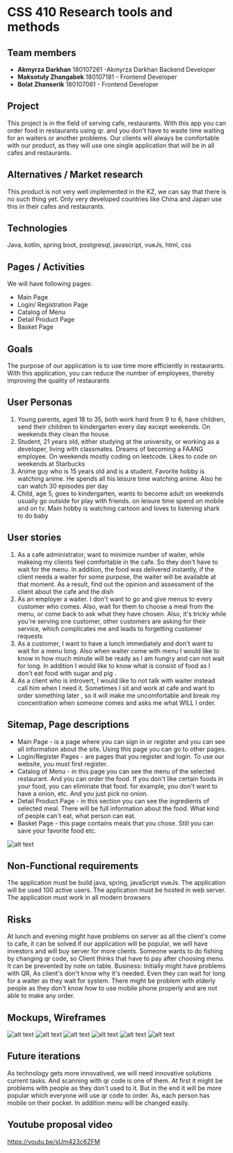 # CSS 410 Research tools and methods
## Team members
+ **Akmyrza Darkhan** 180107261 -Akmyrza Darkhan Backend Developer 
+ **Maksotuly Zhangabek** 180107181 - Frontend Developer 
+ **Bolat Zhanserik** 180107061 - Frontend Developer 

## Project
This project is in the field of serving cafe, restaurants. With this app you can order food in restaurants using qr. and you don't have to waste time waiting for an waiters or another problems. Our clients will always be comfortable with our product, as they will use one single application that will be in all cafes and restaurants.

## Alternatives / Market research
This product is not very well implemented in the KZ, we can say that there is no such thing yet. Only very developed countries like China and Japan use this in their cafes and restaurants. 

## Technologies
Java, kotlin, spring boot, postgresql, javascript, vueJs, html, css  

## Pages / Activities 
We will have following pages:
- Main Page 
- Login/ Registration Page 
- Catalog of Menu 
- Detail Product Page 
- Basket Page

## Goals
The purpose of our application is to use time more efficiently in restaurants. With this application, you can reduce the number of employees, thereby improving the quality of restaurants


## User Personas
1) Young parents, aged 18 to 35, both work hard from 9 to 6, have children, send their children to kindergarten every day except weekends. On weekends they clean the house. 
2) Student, 21 years old, either studying at the university, or working as a developer, living with classmates. Dreams of becoming a FAANG employee. On weekends mostly coding on leetcode. Likes to code on weekends at Starbucks
3) Anime guy who is 15 years old and is a student. Favorite hobby is watching anime. He spends all his leisure time watching anime. Also he can watch 30 episodes per day
4) Child, age 5, goes to kindergarten, wants to become adult on weekends usually go outside for play with friends. on leisure time spend on mobile and on tv. Main hobby is watching cartoon and loves to listening shark to do baby

## User stories
1) As a cafe administrator, want to minimize number of waiter, while makeing my clients feel comfortable in the cafe. So they don't have to wait for the menu. In addition, the food was delivered instantly, if the client needs a waiter for some purpose, the waiter will be available at that moment. As a result, find out the opinion and assessment of the client about the cafe and the dish
2) As an employer a waiter. I don't want to go and give menus to every customer who comes. Also, wait for them to choose a meal from the menu, or come back to ask what they have chosen. Also, it's tricky while you're serving one customer, other customers are asking for their service, which complicates me and leads to forgetting customer requests
3) As a customer, I want to have a lunch immediately and don't want to wait for a menu long. Also when waiter come with menu I would like to know in how much minute will be ready as I am hungry and can not wait for long. In addition I would like to know what is consist of food as I don't eat food with sugar and pig .
4) As a client who is introvert, I would like to not talk with waiter instead call him when I need it. Sometimes I sit and work at cafe and want to order something later , so it will make me uncomfortable and break my concentration when someone comes and asks me what WILL I order.

## Sitemap, Page descriptions
* Main Page - is a page where you can sign in or register and you can see all information about the site. Using this page you can go to other pages.
* Login/Register Pages - are pages that you register and login. To use our website, you must first register.
* Catalog of Menu - in this page you can see the menu of the selected restaurant. And you can order the food. If you don't like certain foods in your food, you can eliminate that food. for example, you don't want to have a onion, etc. And you just pick no  onion.
* Detail Product Page - in this section you can see the ingredients of  selected meal. There will be full information about the food.
What kind of people can't eat, what person can eat.
* Basket Page - this page contains meals that you chose. Still you can save your favorite food etc.

![alt text](images/mockups/photo.png)

## Non-Functional requirements
The application must be build java, spring, javaScript vueJs.
The application will be used 100 active users.
The application must be hosted in web server.
The application must work in all modern browsers

## Risks
At lunch and evening might have problems on server as all the client's come to cafe, it can be solved if our application will be popular, we will have investors and will buy server for more clients. Someone wants to do fishing by changing qr code, so Client thinks that have to pay after choosing menu. It can be prevented by note on table. 
Business: Initially might have problems with QR, As client's  don't know why it's needed. Even they can wait for long for a waiter as they wait for system. There might be problem with elderly people as they don't know how to use mobile phone properly and are not able to make any order.

## Mockups, Wireframes
![alt text](images/mockups/1.jpg)
![alt text](images/mockups/2.jpg)
![alt text](images/mockups/3.jpg)
![alt text](images/mockups/4.jpg)
![alt text](images/mockups/5.jpg)
![alt text](images/mockups/6.jpg)

## Future iterations
As technology gets more innovatived, we will need innovative solutions current tasks. And scanning with qr code is one of them. At first it might be problems with people as they don't used to it. But in the end it will be more popular which everyone will use qr code to order. As, each person has mobile on their pocket. In addition menu will be changed easily.

## Youtube proposal video
https://youtu.be/sUm423c6ZFM

